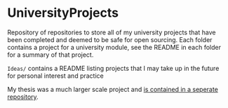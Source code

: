 # UniversityProjects

Repository of repositories to store all of my university projects that have been completed and deemed to be safe for open sourcing.
Each folder contains a project for a university module, see the README in each folder for a summary of that project.

`Ideas/` contains a README listing projects that I may take up in the future for personal interest and practice

My thesis was a much larger scale project and [is contained in a seperate repository](https://github.com/M-Davies/eye-of-horus).
